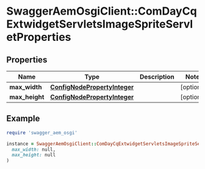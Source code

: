 # SwaggerAemOsgiClient::ComDayCqExtwidgetServletsImageSpriteServletProperties

## Properties

| Name | Type | Description | Notes |
| ---- | ---- | ----------- | ----- |
| **max_width** | [**ConfigNodePropertyInteger**](ConfigNodePropertyInteger.md) |  | [optional] |
| **max_height** | [**ConfigNodePropertyInteger**](ConfigNodePropertyInteger.md) |  | [optional] |

## Example

```ruby
require 'swagger_aem_osgi'

instance = SwaggerAemOsgiClient::ComDayCqExtwidgetServletsImageSpriteServletProperties.new(
  max_width: null,
  max_height: null
)
```

